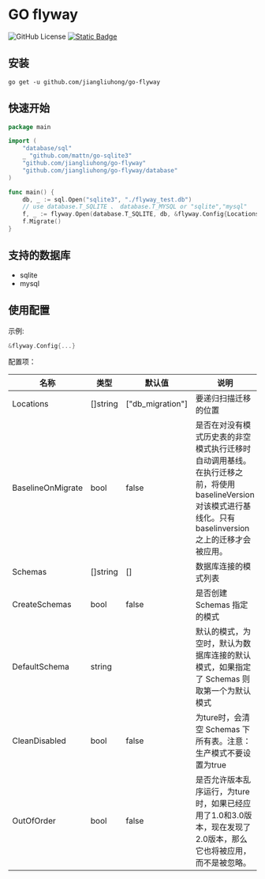 # GO flyway

![GitHub License](https://img.shields.io/github/license/jiangliuhong/go-flyway)
[![Static Badge](https://img.shields.io/badge/go.dev-reference-blue?style=flat)](https://pkg.go.dev/github.com/jiangliuhong/go-flyway)

## 安装

```shell
go get -u github.com/jiangliuhong/go-flyway
```

## 快速开始

```go
package main

import (
	"database/sql"
	_ "github.com/mattn/go-sqlite3"
	"github.com/jiangliuhong/go-flyway"
	"github.com/jiangliuhong/go-flyway/database"
)

func main() {
	db, _ := sql.Open("sqlite3", "./flyway_test.db")
	// use database.T_SQLITE 、 database.T_MYSQL or "sqlite","mysql"
	f, _ := flyway.Open(database.T_SQLITE, db, &flyway.Config{Locations: []string{"db_migration"}})
	f.Migrate()
}
```

## 支持的数据库

- sqlite
- mysql

## 使用配置

示例:

```go
&flyway.Config{...}

```

配置项：

 名称                | 类型       | 默认值              | 说明                                                                                          
-------------------|----------|------------------|---------------------------------------------------------------------------------------------
 Locations         | []string | ["db_migration"] | 要递归扫描迁移的位置                                                                                  
 BaselineOnMigrate | bool     | false            | 是否在对没有模式历史表的非空模式执行迁移时自动调用基线。在执行迁移之前，将使用baselineVersion对该模式进行基线化。只有baselinversion之上的迁移才会被应用。 
 Schemas           | []string | []               | 数据库连接的模式列表                                                                                  
 CreateSchemas     | bool     | false            | 是否创建 Schemas 指定的模式                                                                          
 DefaultSchema     | string   |                  | 默认的模式，为空时，默认为数据库连接的默认模式，如果指定了 Schemas 则取第一个为默认模式                                            
 CleanDisabled     | bool     | false            | 为ture时，会清空 Schemas 下所有表。注意：生产模式不要设置为true                                                    
 OutOfOrder        | bool     | false            | 是否允许版本乱序运行，为ture时，如果已经应用了1.0和3.0版本，现在发现了2.0版本，那么它也将被应用，而不是被忽略。                              
